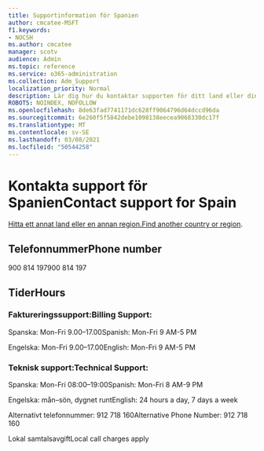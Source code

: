 ```yaml
---
title: Supportinformation för Spanien
author: cmcatee-MSFT
f1.keywords:
- NOCSH
ms.author: cmcatee
manager: scotv
audience: Admin
ms.topic: reference
ms.service: o365-administration
ms.collection: Adm_Support
localization_priority: Normal
description: Lär dig hur du kontaktar supporten för ditt land eller din region.
ROBOTS: NOINDEX, NOFOLLOW
ms.openlocfilehash: 8de63fad7741171dc628ff9064796d64dccd96da
ms.sourcegitcommit: 6e260f5f5842debe1098138eecea9068330dc17f
ms.translationtype: MT
ms.contentlocale: sv-SE
ms.lasthandoff: 03/08/2021
ms.locfileid: "50544258"
---
```

# <a name="contact-support-for-spain"></a><span data-ttu-id="59acd-103">Kontakta support för Spanien</span><span class="sxs-lookup"><span data-stu-id="59acd-103">Contact support for Spain</span></span>

<span data-ttu-id="59acd-104">[Hitta ett annat land eller en annan region.](../contact-support-for-business-products.md)</span><span class="sxs-lookup"><span data-stu-id="59acd-104">[Find another country or region](../contact-support-for-business-products.md).</span></span>

## <a name="phone-number"></a><span data-ttu-id="59acd-105">Telefonnummer</span><span class="sxs-lookup"><span data-stu-id="59acd-105">Phone number</span></span>
<span data-ttu-id="59acd-106">900 814 197</span><span class="sxs-lookup"><span data-stu-id="59acd-106">900 814 197</span></span>

## <a name="hours"></a><span data-ttu-id="59acd-107">Tider</span><span class="sxs-lookup"><span data-stu-id="59acd-107">Hours</span></span>
### <a name="billing-support"></a><span data-ttu-id="59acd-108">Faktureringssupport:</span><span class="sxs-lookup"><span data-stu-id="59acd-108">Billing Support:</span></span>

<span data-ttu-id="59acd-109">Spanska: Mon-Fri 9.00–17.00</span><span class="sxs-lookup"><span data-stu-id="59acd-109">Spanish: Mon-Fri 9 AM-5 PM</span></span>

<span data-ttu-id="59acd-110">Engelska: Mon-Fri 9.00–17.00</span><span class="sxs-lookup"><span data-stu-id="59acd-110">English: Mon-Fri 9 AM-5 PM</span></span>

### <a name="technical-support"></a><span data-ttu-id="59acd-111">Teknisk support:</span><span class="sxs-lookup"><span data-stu-id="59acd-111">Technical Support:</span></span>

<span data-ttu-id="59acd-112">Spanska: Mon-Fri 08:00–19:00</span><span class="sxs-lookup"><span data-stu-id="59acd-112">Spanish: Mon-Fri 8 AM-9 PM</span></span>

<span data-ttu-id="59acd-113">Engelska: mån–sön, dygnet runt</span><span class="sxs-lookup"><span data-stu-id="59acd-113">English: 24 hours a day, 7 days a week</span></span>

<span data-ttu-id="59acd-114">Alternativt telefonnummer: 912 718 160</span><span class="sxs-lookup"><span data-stu-id="59acd-114">Alternative Phone Number: 912 718 160</span></span>

<span data-ttu-id="59acd-115">Lokal samtalsavgift</span><span class="sxs-lookup"><span data-stu-id="59acd-115">Local call charges apply</span></span>
